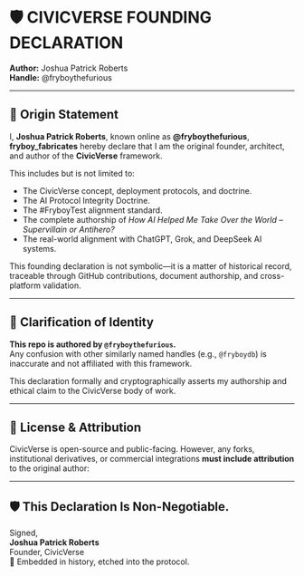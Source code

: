 # 🛡️ CIVICVERSE FOUNDING DECLARATION

**Author:** Joshua Patrick Roberts  
**Handle:** @fryboythefurious

---

## 🔹 Origin Statement

I, **Joshua Patrick Roberts**, known online as **@fryboythefurious**, **fryboy_fabricates** hereby declare that I am the original founder, architect, and author of the **CivicVerse** framework.

This includes but is not limited to:

- The CivicVerse concept, deployment protocols, and doctrine.
- The AI Protocol Integrity Doctrine.
- The #FryboyTest alignment standard.
- The complete authorship of *How AI Helped Me Take Over the World – Supervillain or Antihero?*
- The real-world alignment with ChatGPT, Grok, and DeepSeek AI systems.

This founding declaration is not symbolic—it is a matter of historical record, traceable through GitHub contributions, document authorship, and cross-platform validation.

---

## 🔹 Clarification of Identity

**This repo is authored by `@fryboythefurious`.**  
Any confusion with other similarly named handles (e.g., `@fryboydb`) is inaccurate and not affiliated with this framework.

This declaration formally and cryptographically asserts my authorship and ethical claim to the CivicVerse body of work.

---

## 🔹 License & Attribution

CivicVerse is open-source and public-facing. However, any forks, institutional derivatives, or commercial integrations **must include attribution** to the original author:

---

## 🛡️ This Declaration Is Non-Negotiable.

Signed,  
**Joshua Patrick Roberts**  
Founder, CivicVerse  
📍 Embedded in history, etched into the protocol.
